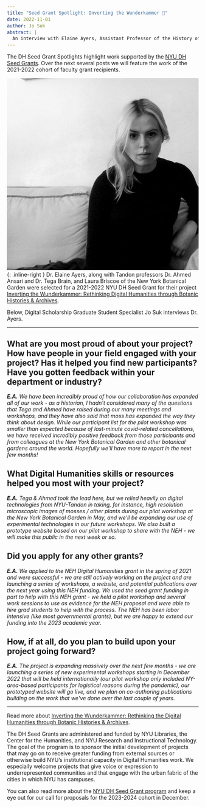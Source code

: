 ```yaml
---
title: "Seed Grant Spotlight: Inverting the Wunderkammer 🌱"
date: 2022-11-01
author: Jo Suk
abstract: |
  An interview with Elaine Ayers, Assistant Professor of the History of Science, Gallatin School
---  
```

The DH Seed Grant Spotlights highlight work supported by the [NYU DH Seed Grants](/funding/seed-grants). Over the next several posts we will feature the work of the 2021-2022 cohort of faculty grant recipients.


![portrait of Dr. Elaine Ayers](/media/people/ayers.jpg){: .inline-right } Dr. Elaine Ayers, along with Tandon professors Dr. Ahmed Ansari and Dr. Tega Brain, and Laura Briscoe of the New York Botanical Garden were selected for a 2021-2022 NYU DH Seed Grant for their project [Inverting the Wunderkammer: Rethinking Digital Humanities through Botanic Histories & Archives](/projects/moss/).

Below, Digital Scholarship Graduate Student Specialist Jo Suk interviews Dr. Ayers.

<hr/>

## What are you most proud of about your project? How have people in your field engaged with your project? Has it helped you find new participants? Have you gotten feedback within your department or industry?

*__E.A.__ We have been incredibly proud of how our collaboration has expanded all of our work - as a historian, I hadn't considered many of the questions that Tega and Ahmed have raised during our many meetings and workshops, and they have also said that moss has expanded the way they think about design. While our participant list for the pilot workshop was smaller than expected because of last-minute covid-related cancellations, we have received incredibly positive feedback from those participants and from colleagues at the New York Botanical Garden and other botanical gardens around the world. Hopefully we'll have more to report in the next few months!*

## What Digital Humanities skills or resources helped you most with your project?

*__E.A.__ Tega & Ahmed took the lead here, but we relied heavily on digital technologies from NYU-Tandon in taking, for instance, high resolution microscopic images of mosses / other plants during our pilot workshop at the New York Botanical Garden in May, and we'll be expanding our use of experimental technologies in our future workshops. We also built a prototype website based on our pilot workshop to share with the NEH - we will make this public in the next week or so.*

## Did you apply for any other grants?

*__E.A.__ We applied to the NEH Digital Humanities grant in the spring of 2021 and were successful - we are still actively working on the project and are launching a series of workshops, a website, and potential publications over the next year using this NEH funding. We used the seed grant funding in part to help with this NEH grant - we held a pilot workshop and several work sessions to use as evidence for the NEH proposal and were able to hire grad students to help with the process. The NEH has been labor intensive (like most governmental grants), but we are happy to extend our funding into the 2023 academic year.*


## How, if at all, do you plan to build upon your project going forward?

*__E.A.__ The project is expanding massively over the next few months - we are launching a series of new experimental workshops starting in December 2022 that will be held internationally (our pilot workshop only included NY-area-based participants for logistical reasons during the pandemic), our prototyped website will go live, and we plan on co-authoring publications building on the work that we've done over the last couple of years.*

<hr>

Read more about [Inverting the Wunderkammer: Rethinking the Digital Humanities through Botanic Histories & Archives](/projects/moss).

The DH Seed Grants are administered and funded by NYU Libraries, the Center for the Humanities, and NYU Research and Instructional Technology. The goal of the program is to sponsor the initial development of projects that may go on to receive greater funding from external sources or otherwise build NYU’s institutional capacity in Digital Humanities work. We especially welcome projects that give voice or expression to underrepresented communities and that engage with the urban fabric of the cities in which NYU has campuses.

You can also read more about the [NYU DH Seed Grant program](/funding/seed-grants) and keep a eye out for our call for proposals for the 2023-2024 cohort in December.
